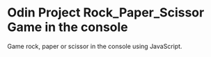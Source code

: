 # Odin Project Rock_Paper_Scissor Game in the console
Game rock, paper or scissor in the console using JavaScript.
